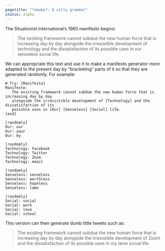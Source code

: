 ```yaml
---
pagetitle: "*omake*: A silly grammar"
status: alpha
---
```

The Situationist International’s 1960 manifesto begins:

> The existing framework cannot subdue the new human force that is increasing day by day alongside the irresistible development of technology
> and the dissatisfaction of its possible uses in our senseless social life.

We can appropriate this text and use it to make a manifesto generator more adapted to the present day by “bracketing” parts of it so that they are generated randomly.  For example:
```Step
# Try: [Manifesto]
Manifesto:
   The existing framework cannot subdue the new human force that is increasing day by day
   alongside the irresistible development of [Technology] and the dissatisfaction of its
   possible uses in [Our] [Senseless] [Social] life.
[end]

[randomly]
Our: our
Our: your
Our: my

[randomly]
Technology: Facebook
Technology: Twitter
Technology: Zoom
Technology: email

[randomly]
Senseless: senseless
Senseless: worthless
Senseless: hopeless
Senseless: lame

[randomly]
Social: social
Social: work
Social: love
Social: school
```
This version can then generate dumb little tweets such as:
> The existing framework cannot subdue the new human force that is increasing day by day alongside the irresistible development
> of Zoom and the dissatisfaction of its possible uses in my lame social life.